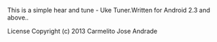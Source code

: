 This is a simple hear and tune - Uke Tuner.Written for Android 2.3 and above..

License
Copyright (c) 2013 Carmelito Jose Andrade
